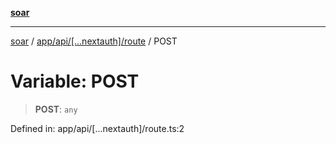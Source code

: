 [**soar**](../../../../../README.md)

***

[soar](../../../../../modules.md) / [app/api/\[...nextauth\]/route](../README.md) / POST

# Variable: POST

> **POST**: `any`

Defined in: app/api/\[...nextauth\]/route.ts:2
